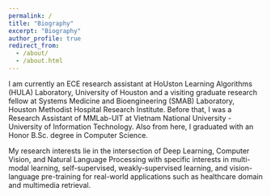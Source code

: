 ```yaml
---
permalink: /
title: "Biography"
excerpt: "Biography"
author_profile: true
redirect_from: 
  - /about/
  - /about.html
---
```

I am currently an ECE research assistant at HoUston Learning Algorithms (HULA) Laboratory, University of Houston and a visiting graduate research fellow at Systems Medicine and Bioengineering (SMAB) Laboratory, Houston Methodist Hospital Research Institute. Before that, I was a Research Assistant of MMLab-UIT at Vietnam National University - University of Information Technology. Also from here, I graduated with an Honor B.Sc. degree in Computer Science. 

My research interests lie in the intersection of Deep Learning, Computer Vision, and Natural Language Processing with specific interests in multi-modal learning, self-supervised, weakly-supervised learning, and vision-language pre-training for real-world applications such as healthcare domain and multimedia retrieval.
